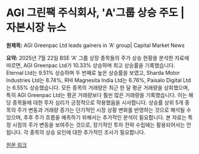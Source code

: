 # AGI 그린팩 주식회사, 'A'그룹 상승 주도 | 자본시장 뉴스

**원제목:** AGI Greenpac Ltd leads gainers in 'A' group| Capital Market News

**요약:** 2025년 7월 22일 BSE 'A' 그룹 상장 종목들의 주가 상승 현황을 분석한 자료에 따르면, AGI Greenpac Ltd가 10.33% 상승하며 최고 상승률을 기록했습니다.  Eternal Ltd는 9.51% 상승하며 두 번째로 높은 상승률을 보였고, Sharda Motor Industries Ltd는 8.74%, RHI Magnesita India Ltd는 6.76%, Paisalo Digital Ltd는 6.55% 상승했습니다.  모든 종목의 거래량은 최근 한 달 평균 거래량을 상회했으며, 특히 AGI Greenpac Ltd는 평균 거래량보다 훨씬 많은 거래량을 기록했습니다. 이는 해당 종목들에 대한 투자 심리가 긍정적으로 작용했음을 시사합니다.  상승률 상위 5개 종목의 주가 변동과 거래량 증가는 단기적인 시장 상황 변화를 반영하는 것으로 해석될 수 있으며,  추후 주가 흐름을 예측하기 위해서는 추가적인 분석이 필요합니다.  본 자료는 특정 시점의 주가 변동을 보여주는 것으로, 장기적인 투자 전략 수립에는 활용되어서는 안 됩니다.  각 종목의 상승 요인에 대한 추가적인 조사가 필요합니다.

[원문 링크](https://www.capitalmarket.com/markets/news/hot-pursuit/AGI-Greenpac-Ltd-leads-gainers-in-A-group/1618568)
